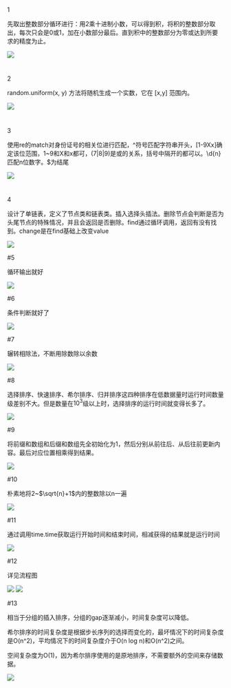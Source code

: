 #
1

先取出整数部分循环进行：用2乘十进制小数，可以得到积，将积的整数部分取出，每次只会是0或1，加在小数部分最后。直到积中的整数部分为零或达到所要求的精度为止。

<img src="1.png">

#
2

random.uniform(x, y) 方法将随机生成一个实数，它在 [x,y] 范围内。

<img src="2.png">

#
3

使用re的match对身份证号的相关位进行匹配，^符号匹配字符串开头，[1-9Xx]确定该位范围，1~9和X和x都可，(7|8|9)是或的关系，括号中隔开的都可以。\d{n}匹配n位数字。$为结尾


<img src="3.png">

#
4

设计了单链表，定义了节点类和链表类。插入选择头插法。删除节点会判断是否为头尾节点的特殊情况，并且会返回是否删除。find通过循环调用，返回有没有找到。change是在find基础上改变value


<img src="4.png">

#5

循环输出就好

<img src="5.png">

#6

条件判断就好了

<img src="6.png">

#7

辗转相除法，不断用除数除以余数

<img src="7.png">

#8

选择排序、快速排序、希尔排序、归并排序这四种排序在低数据量时运行时间数量级差别不大。但是数量在$10^3$级以上时，选择排序的运行时间就变得长多了。

<img src="8.png">

#9

将前缀和数组和后缀和数组先全初始化为1，然后分别从前往后、从后往前更新内容。最后对应位置相乘得到结果。

<img src="9.png">

#10

朴素地将2~$\sqrt{n}+1$内的整数除以n一遍

<img src="10.png">

#11

通过调用time.time获取运行开始时间和结束时间，相减获得的结果就是运行时间

<img src="11.png">

#12

详见流程图

<img src="12.5.png">

<img src="12.png">

#13

相当于分组的插入排序，分组的gap逐渐减小，时间复杂度可以降低。

希尔排序的时间复杂度是根据步长序列的选择而变化的，最坏情况下的时间复杂度是O(n^2)，平均情况下的时间复杂度介于O(n log n)和O(n^2)之间。

空间复杂度为O(1)，因为希尔排序使用的是原地排序，不需要额外的空间来存储数据。

<img src="13.png">